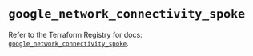 # `google_network_connectivity_spoke`

Refer to the Terraform Registry for docs: [`google_network_connectivity_spoke`](https://registry.terraform.io/providers/hashicorp/google-beta/6.14.1/docs/resources/google_network_connectivity_spoke).

